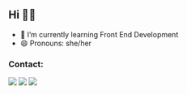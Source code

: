 ## Hi 👋🏻

- 🌱 I’m currently learning Front End Development
- 😄 Pronouns: she/her


<!--[![Top Langs](https://github-readme-stats.vercel.app/api/top-langs/?username=elidianeszimanski&layout=compact)](https://github.com/elidianeszimanski)-->


### Contact:

<div>
  <a ref="https://api.whatsapp.com/send?phone=5567992570203" target="_blank"><img src="https://img.shields.io/badge/WhatsApp-25D366?style=for-the-badge&logo=whatsapp&logoColor=white"></a>
  <a ref="mailto:elidianeszimanski@gmail.com" target="_blank"><img src="https://img.shields.io/badge/Gmail-D14836?style=for-the-badge&logo=gmail&logoColor=white"></a>
  <a ref="https://www.linkedin.com/in/eliszimanski/" target="_blank"><img src="https://img.shields.io/badge/LinkedIn-0077B5?style=for-the-badge&logo=linkedin&logoColor=white"></a>
  
</div>
